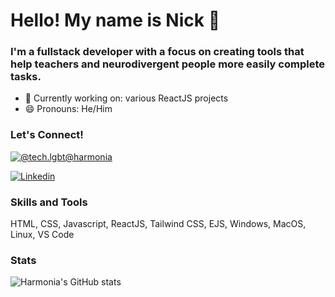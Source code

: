 # Hello! My name is Nick 👋
### I'm a fullstack developer with a focus on creating tools that help teachers and neurodivergent people more easily complete tasks.

- 🔭 Currently working on: various ReactJS projects
- 😄 Pronouns: He/Him

### Let's Connect!

[![@tech.lgbt@harmonia](https://img.shields.io/mastodon/follow/109288643652940144?color=blue&domain=http%3A%2F%2Ftech.lgbt&logo=mastodon&logoColor=pink&style=for-the-badge)](https://tech.lgbt/web/@harmonia)

[![Linkedin](https://img.shields.io/badge/-LinkedIn-blue?style=for-the-badge)](https://www.linkedin.com/in/nick-johnson-88aa1320a)

### Skills and Tools
HTML, CSS, Javascript, ReactJS, Tailwind CSS, EJS, Windows, MacOS, Linux, VS Code

### Stats
![Harmonia's GitHub stats](https://github-readme-stats.vercel.app/api/top-langs?username=harmoniacodes&theme=tokyonight&show_icons=true)


